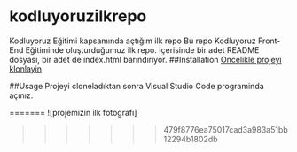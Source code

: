 # kodluyoruzilkrepo
Kodluyoruz Eğitimi kapsamında açtığım ilk repo
Bu repo Kodluyoruz Front-End Eğitiminde oluşturduğumuz ilk repo. İçerisinde bir adet README dosyası, bir adet de index.html barındırıyor.
##Installation
[Oncelikle projeyi klonlayin](https://github.com/ozturkramazan/kodluyoruzilkrepo)

##Usage
Projeyi cloneladıktan sonra Visual Studio Code programinda açınız.

=======
![projemizin ilk fotografi]
>>>>>>> 479f8776ea75017cad3a983a51bb12294b1802db
